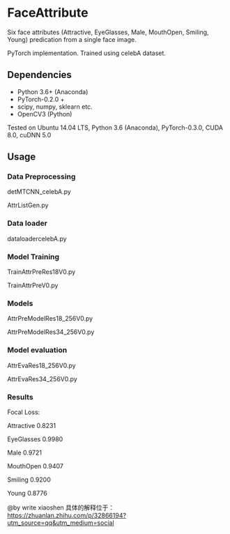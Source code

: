 # FaceAttribute
Six face attributes (Attractive, EyeGlasses, Male, MouthOpen, Smiling, Young) predication from a single face image.

PyTorch implementation. Trained using celebA dataset.

## Dependencies
- Python 3.6+ (Anaconda)
- PyTorch-0.2.0 +
- scipy, numpy, sklearn etc.
- OpenCV3 (Python)

Tested on Ubuntu 14.04 LTS, Python 3.6 (Anaconda), PyTorch-0.3.0, CUDA 8.0, cuDNN 5.0

## Usage
### Data Preprocessing
detMTCNN_celebA.py

AttrListGen.py

### Data loader
dataloadercelebA.py

### Model Training
TrainAttrPreRes18V0.py

TrainAttrPreV0.py

### Models
AttrPreModelRes18_256V0.py

AttrPreModelRes34_256V0.py

### Model evaluation
AttrEvaRes18_256V0.py

AttrEvaRes34_256V0.py

### Results
Focal Loss:

Attractive 0.8231

EyeGlasses 0.9980

Male  0.9721
  
MouthOpen  0.9407
  
Smiling   0.9200

Young   0.8776


@by write xiaoshen
具体的解释位于：https://zhuanlan.zhihu.com/p/32866194?utm_source=qq&utm_medium=social
